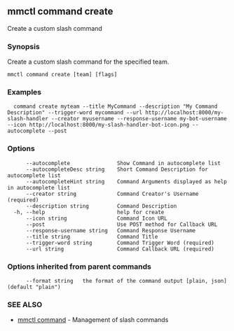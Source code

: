 ## mmctl command create

Create a custom slash command

### Synopsis

Create a custom slash command for the specified team.

```
mmctl command create [team] [flags]
```

### Examples

```
  command create myteam --title MyCommand --description "My Command Description" --trigger-word mycommand --url http://localhost:8000/my-slash-handler --creator myusername --response-username my-bot-username --icon http://localhost:8000/my-slash-handler-bot-icon.png --autocomplete --post
```

### Options

```
      --autocomplete               Show Command in autocomplete list
      --autocompleteDesc string    Short Command Description for autocomplete list
      --autocompleteHint string    Command Arguments displayed as help in autocomplete list
      --creator string             Command Creator's Username (required)
      --description string         Command Description
  -h, --help                       help for create
      --icon string                Command Icon URL
      --post                       Use POST method for Callback URL
      --response-username string   Command Response Username
      --title string               Command Title
      --trigger-word string        Command Trigger Word (required)
      --url string                 Command Callback URL (required)
```

### Options inherited from parent commands

```
      --format string   the format of the command output [plain, json] (default "plain")
```

### SEE ALSO

* [mmctl command](mmctl_command.md)	 - Management of slash commands


